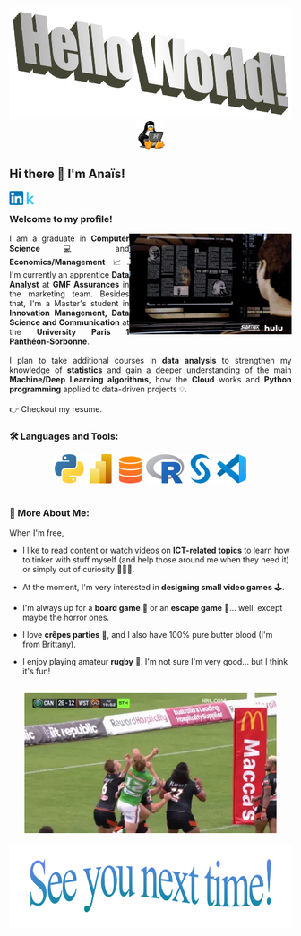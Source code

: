 <div align="center"><img height="200" width="700" alt="" src="/assets/wordart2.png" /></div>
<div align="center"><img height="50" width="50" alt="" src="/assets/tux-linux-penguin.gif" /></div>


## Hi there 👋 I'm Anaïs!
<a href='https://www.linkedin.com/in/anais-deligny/'><img align='left' alt="linkedin" src="/assets/174857.png" height='25px'/></a>
<a href='https://www.kaggle.com/anaisdeligny'><img align='left' alt="linkedin" src="assets/5747675.webp" height='25px'/></a>

<br>

### Welcome to my profile! 

<img align="right" height="180" width="290" alt="" src="/assets/75756689.webp" />

<div align="justify">I am a graduate in <b>Computer Science</b> 💻 and <b>Economics/Management</b> 📈. I'm currently an apprentice <b>Data Analyst</b> at <b>GMF Assurances</b> in the marketing team. Besides that, I'm a Master's student in <b>Innovation Management, Data Science and Communication</b> at the <b>University Paris 1 Panthéon-Sorbonne</b>.</div>
<br>
<div align="justify">I plan to take additional courses in <b>data analysis</b> to strengthen my knowledge of <b>statistics</b> and gain a deeper understanding of the main <b>Machine/Deep Learning algorithms</b>, how the <b>Cloud</b> works and <b>Python programming</b> applied to data-driven projects 💡.</div>
<br>
👉 Checkout my resume.

### 🛠️ Languages and Tools:
<div align="center"><a href="https://www.python.org" target="_blank"><img alt="Python" height ="52px" src="/assets/226051.webp"></a>
<a href="https://www.microsoft.com/fr-fr/power-platform/products/power-bi" target="_blank"><img alt="VSC" height ="52px" src="/assets/678966.png"></a>
<a href="" target="_blank"><img alt="R" height ="48px" src="/assets/657695786.png"></a>
<a href="https://cran.rstudio.com/index.html" target="_blank"><img alt="R" height ="52px" src="/assets/545467.png"></a> 
<a href="https://www.sas.com/fr_fr/home.html" target="_blank"><img alt="SAS" height ="52px" src="/assets/353456.webp"></a>
<a href="" target="_blank"><img alt="VSC" height ="52px" src="/assets/6543345.png"></a></div>

<br>

### 👀 More About Me:

When I'm free,

- I like to read content or watch videos on <b>ICT-related topics</b> to learn how to tinker with stuff myself (and help those around me when they need it) or simply out of curiosity 👨🏻‍💻.

- At the moment, I'm very interested in <b>designing small video games</b> 🕹️.

- I'm always up for a <b>board game</b> 🎲 or an <b>escape game</b> 🔎... well, except maybe the horror ones.

- I love <b>crêpes parties</b> 🥞, and I also have 100% pure butter blood (I'm from Brittany).

- I enjoy playing amateur <b>rugby</b> 🏈. I'm not sure I'm very good... but I think it's fun!
<br>
<div align="center">
<img height="250" width="450" alt="" src="/assets/87465.webp" />
</div>
<br>
<div align="center">
<img height="150" width="1200" alt="" src="/assets/wordart(1).png" />
</div>
<br>



<!--
**adeligny/adeligny** is a ✨ _special_ ✨ repository because its `README.md` (this file) appears on your GitHub profile.

Here are some ideas to get you started:

- 🔭 I’m currently working on ...
- 🌱 I’m currently learning ...
- 👯 I’m looking to collaborate on ...
- 🤔 I’m looking for help with ...
- 💬 Ask me about ...
- 📫 How to reach me: ...
- 😄 Pronouns: ...
- ⚡ Fun fact: ...
-->
